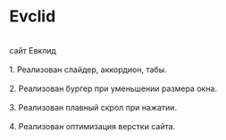 # Evclid
<br>сайт Евклид</br>
<br>1. Реализован слайдер, аккордион, табы.</br>
<br>2. Реализован бургер при уменьшении размера окна.</br>
<br>3. Реализован плавный скрол при нажатии.</br>
<br>4. Реализован оптимизация верстки сайта.</br>
